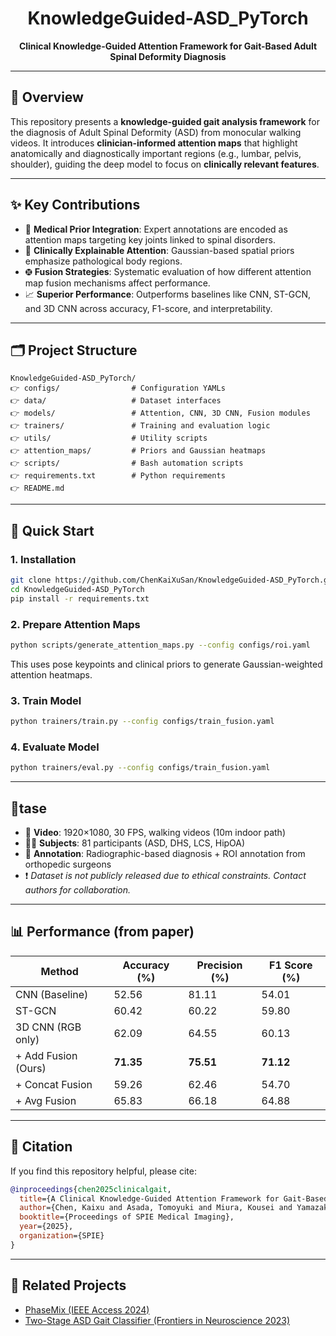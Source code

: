 <div align="center">

# KnowledgeGuided-ASD\_PyTorch

**Clinical Knowledge-Guided Attention Framework for Gait-Based Adult Spinal Deformity Diagnosis**

</div>

---

## 🧠 Overview

This repository presents a **knowledge-guided gait analysis framework** for the diagnosis of Adult Spinal Deformity (ASD) from monocular walking videos. It introduces **clinician-informed attention maps** that highlight anatomically and diagnostically important regions (e.g., lumbar, pelvis, shoulder), guiding the deep model to focus on **clinically relevant features**.

---

## ✨ Key Contributions

* 🪻 **Medical Prior Integration**: Expert annotations are encoded as attention maps targeting key joints linked to spinal disorders.
* 🎯 **Clinically Explainable Attention**: Gaussian-based spatial priors emphasize pathological body regions.
* 🤀 **Fusion Strategies**: Systematic evaluation of how different attention map fusion mechanisms affect performance.
* 📈 **Superior Performance**: Outperforms baselines like CNN, ST-GCN, and 3D CNN across accuracy, F1-score, and interpretability.

---

## 🗂️ Project Structure

```
KnowledgeGuided-ASD_PyTorch/
👉 configs/                # Configuration YAMLs
👉 data/                   # Dataset interfaces
👉 models/                 # Attention, CNN, 3D CNN, Fusion modules
👉 trainers/               # Training and evaluation logic
👉 utils/                  # Utility scripts
👉 attention_maps/         # Priors and Gaussian heatmaps
👉 scripts/                # Bash automation scripts
👉 requirements.txt        # Python requirements
👉 README.md
```

---

## 🚀 Quick Start

### 1. Installation

```bash
git clone https://github.com/ChenKaiXuSan/KnowledgeGuided-ASD_PyTorch.git
cd KnowledgeGuided-ASD_PyTorch
pip install -r requirements.txt
```

### 2. Prepare Attention Maps

```bash
python scripts/generate_attention_maps.py --config configs/roi.yaml
```

This uses pose keypoints and clinical priors to generate Gaussian-weighted attention heatmaps.

### 3. Train Model

```bash
python trainers/train.py --config configs/train_fusion.yaml
```

### 4. Evaluate Model

```bash
python trainers/eval.py --config configs/train_fusion.yaml
```

---

## 🧪tase

* 🎥 **Video**: 1920×1080, 30 FPS, walking videos (10m indoor path)
* 👨‍⚕️ **Subjects**: 81 participants (ASD, DHS, LCS, HipOA)
* 🔎 **Annotation**: Radiographic-based diagnosis + ROI annotation from orthopedic surgeons
* ❗ *Dataset is not publicly released due to ethical constraints. Contact authors for collaboration.*

---

## 📊 Performance (from paper)

| Method              | Accuracy (%) | Precision (%) | F1 Score (%) |
| ------------------- | ------------ | ------------- | ------------ |
| CNN (Baseline)      | 52.56        | 81.11         | 54.01        |
| ST-GCN              | 60.42        | 60.22         | 59.80        |
| 3D CNN (RGB only)   | 62.09        | 64.55         | 60.13        |
| + Add Fusion (Ours) | **71.35**    | **75.51**     | **71.12**    |
| + Concat Fusion     | 59.26        | 62.46         | 54.70        |
| + Avg Fusion        | 65.83        | 66.18         | 64.88        |

---

## 📄 Citation

If you find this repository helpful, please cite:

```bibtex
@inproceedings{chen2025clinicalgait,
  title={A Clinical Knowledge-Guided Attention Framework for Gait-Based Adult Spinal Deformity Diagnosis},
  author={Chen, Kaixu and Asada, Tomoyuki and Miura, Kousei and Yamazaki, Masashi and Ienaga, Naoto and Kuroda, Yoshihiro and Kitahara, Itaru},
  booktitle={Proceedings of SPIE Medical Imaging},
  year={2025},
  organization={SPIE}
}
```

---

## 🔗 Related Projects

* [PhaseMix (IEEE Access 2024)](https://ieeexplore.ieee.org/document/10714330)
* [Two-Stage ASD Gait Classifier (Frontiers in Neuroscience 2023)](https://www.frontiersin.org/articles/10.3389/fnins.2023.1278584)
